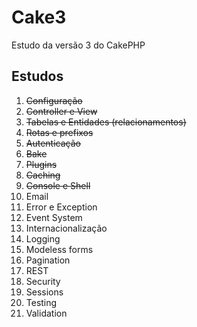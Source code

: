 # Cake3

Estudo da versão 3 do CakePHP

## Estudos

1. ~~Configuração~~
2. ~~Controller e View~~
3. ~~Tabelas e Entidades (relacionamentos)~~
4. ~~Rotas e prefixos~~
5. ~~Autenticação~~
6. ~~Bake~~
7. ~~Plugins~~
8. ~~Caching~~
9. ~~Console e Shell~~
10. Email
11. Error e Exception
12. Event System
13. Internacionalização
14. Logging
15. Modeless forms
16. Pagination
17. REST
18. Security
19. Sessions
20. Testing
21. Validation

